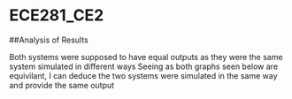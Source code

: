 ECE281_CE2
==========

##Analysis of Results

Both systems were supposed to have equal outputs as they were the same system simulated in different ways
Seeing as both graphs seen below are equivilant, I can deduce the two systems were simulated in the same way
and provide the same output
